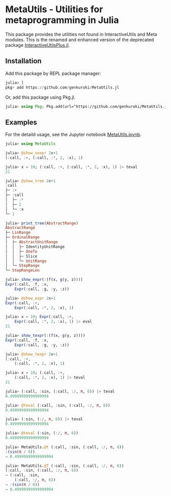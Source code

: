 # MetaUtils - Utilities for metaprogramming in Julia

<!--
[![Stable](https://img.shields.io/badge/docs-stable-blue.svg)](https://genkuroki.github.io/MetaUtils.jl/stable)
[![Dev](https://img.shields.io/badge/docs-dev-blue.svg)](https://genkuroki.github.io/MetaUtils.jl/dev)
[![Build Status](https://travis-ci.com/genkuroki/MetaUtils.jl.svg?branch=master)](https://travis-ci.com/genkuroki/MetaUtils.jl)
-->

This package provides the utilities not found in InteractiveUtils and Meta modules.  This is the renamed and enhanced version of the deprecated package [InteractiveUtilsPlus.jl](https://github.com/genkuroki/InteractiveUtilsPlus.jl).

## Installation

Add this package by REPL package manager:

```julia
julia> ]
pkg> add https://github.com/genkuroki/MetaUtils.jl
```

Or, add this package using Pkg.jl.

```julia
julia> using Pkg; Pkg.add(url="https://github.com/genkuroki/MetaUtils.jl")
```

## Examples

For the detaild usage, see the Jupyter notebook [MetaUtils.ipynb](https://nbviewer.jupyter.org/github/genkuroki/MetaUtils.jl/blob/master/MetaUtils.ipynb).

```julia
julia> using MetaUtils
```

```julia
julia> @show_sexpr 2x+1
(:call, :+, (:call, :*, 2, :x), 1)
```

```julia
julia> x = 10; (:call, :+, (:call, :*, 2, :x), 1) |> teval
21
```

```julia
julia> @show_tree 2x+1
:call
├─ :+
├─ :call
│  ├─ :*
│  ├─ 2
│  └─ :x
└─ 1
```

```julia
julia> print_tree(AbstractRange)
AbstractRange
├─ LinRange
├─ OrdinalRange
│  ├─ AbstractUnitRange
│  │  ├─ IdentityUnitRange
│  │  ├─ OneTo
│  │  ├─ Slice
│  │  └─ UnitRange
│  └─ StepRange
└─ StepRangeLen
```

```julia
julia> show_expr(:(f(x, g(y, z))))
Expr(:call, :f, :x, 
    Expr(:call, :g, :y, :z))
```

```julia
julia> @show_expr 2x+1
Expr(:call, :+, 
    Expr(:call, :*, 2, :x), 1)
```

```julia
julia> x = 10; Expr(:call, :+, 
    Expr(:call, :*, 2, :x), 1) |> eval
21
```

```julia
julia> show_texpr(:(f(x, g(y, z))))
Expr(:call, :f, :x, 
    Expr(:call, :g, :y, :z))
```

```julia
julia> @show_texpr 2x+1
(:call, :+, 
    (:call, :*, 2, :x), 1)
```

```julia
julia> x = 10; (:call, :+, 
    (:call, :*, 2, :x), 1) |> teval
21
```

```julia
julia> (:call, :sin, (:call, :/, π, 6)) |> teval
0.49999999999999994
```

```julia
julia> @teval (:call, :sin, (:call, :/, π, 6))
0.49999999999999994
```

```julia
julia> (:sin, (:/, π, 6)) |> teval
0.49999999999999994
```

```julia
julia> @teval (:sin, (:/, π, 6))
0.49999999999999994
```

```julia
julia> MetaUtils.@t (:call, :sin, (:call, :/, π, 6))
:(sin(π / 6))
→ 0.49999999999999994
```

```julia
julia> MetaUtils.@T (:call, :sin, (:call, :/, π, 6))
(:call, :sin, (:call, :/, π, 6))
→ (:call, :sin, 
    (:call, :/, π, 6))
→ :(sin(π / 6))
→ 0.49999999999999994
```
